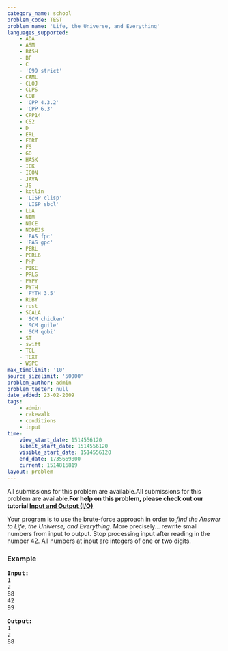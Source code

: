```yaml
---
category_name: school
problem_code: TEST
problem_name: 'Life, the Universe, and Everything'
languages_supported:
    - ADA
    - ASM
    - BASH
    - BF
    - C
    - 'C99 strict'
    - CAML
    - CLOJ
    - CLPS
    - COB
    - 'CPP 4.3.2'
    - 'CPP 6.3'
    - CPP14
    - CS2
    - D
    - ERL
    - FORT
    - FS
    - GO
    - HASK
    - ICK
    - ICON
    - JAVA
    - JS
    - kotlin
    - 'LISP clisp'
    - 'LISP sbcl'
    - LUA
    - NEM
    - NICE
    - NODEJS
    - 'PAS fpc'
    - 'PAS gpc'
    - PERL
    - PERL6
    - PHP
    - PIKE
    - PRLG
    - PYPY
    - PYTH
    - 'PYTH 3.5'
    - RUBY
    - rust
    - SCALA
    - 'SCM chicken'
    - 'SCM guile'
    - 'SCM qobi'
    - ST
    - swift
    - TCL
    - TEXT
    - WSPC
max_timelimit: '10'
source_sizelimit: '50000'
problem_author: admin
problem_tester: null
date_added: 23-02-2009
tags:
    - admin
    - cakewalk
    - conditions
    - input
time:
    view_start_date: 1514556120
    submit_start_date: 1514556120
    visible_start_date: 1514556120
    end_date: 1735669800
    current: 1514816819
layout: problem
---
```

All submissions for this problem are available.All submissions for this problem are available.**For help on this problem, please check out our tutorial [Input and Output (I/O)](http://blog.codechef.com/2009/02/24/54/)**


Your program is to use the brute-force approach in order to _find the Answer to Life, the Universe, and Everything._ More precisely... rewrite small numbers from input to output. Stop processing input after reading in the number 42. All numbers at input are integers of one or two digits.

### Example

<pre>
<b>Input:</b>
1
2
88
42
99

<b>Output:</b>
1
2
88
</pre>
